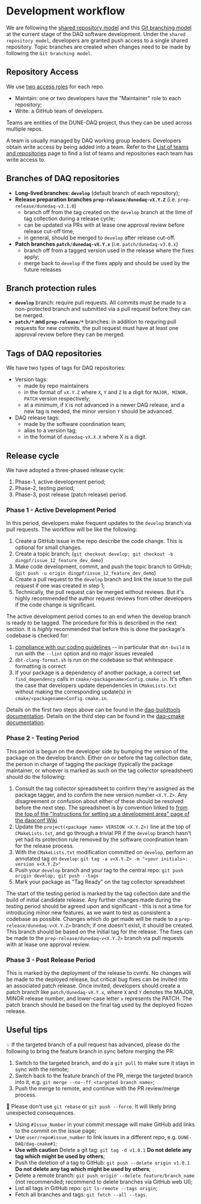 # Development workflow

We are following the [shared repository model](https://docs.github.com/en/github/collaborating-with-issues-and-pull-requests/about-collaborative-development-models) and this [Git branching model](https://nvie.com/posts/a-successful-git-branching-model/) at the current stage of the DAQ software development. Under the `shared repository model`, developers are granted push access to a single shared repository. Topic branches are created when changes need to be made by following the `Git branching model`.

## Repository Access

We use [two access roles](https://home.fnal.gov/~dingpf/repo_access_role.png) for each repo.

* Maintain: one or two developers have the "Maintainer" role to each repository;
* Write: a GitHub team of developers.

Teams are entities of the DUNE-DAQ project, thus they can be used across multiple repos.

A team is usually managed by DAQ working group leaders. Developers obtain write access by being added into a team. Refer to the [List of teams and repositories](team_repos.md) page to find a list of teams and repositories each team has write access to.

## Branches of DAQ repositories

* **Long-lived branches: `develop`** (default branch of each repository);
* **Release preparation branches `prep-release/dunedaq-vX.Y.Z`** (i.e. `prep-release/dunedaq-v3.1.0`)
    * branch off from the tag created on the `develop` branch at the time of tag collection during a release cycle;
    * can be updated via PRs with at lease one approval review before release cut-off time, 
    * in general, should be merged to `develop` after release cut-off.
* **Patch branches `patch/dunedaq-vX.Y.x`** (i.e. `patch/dunedaq-v3.0.x`)
    * branch off from a tagged version used in the release where the fixes apply;
    * merge back to `develop` if the fixes apply and should be used by the future releases

## Branch protection rules

* **`develop`** branch: require pull requests. All commits must be made to a non-protected branch and submitted via a pull request before they can be merged.
* **`patch/*` and `prep-release/*`** branches: in addition to requring pull requests for new commits, the pull request must have at least one approval review before they can be merged.

## Tags of DAQ repositories

We have two types of tags for DAQ repositories:

* Version tags: 
    * made by repo maintainers
    * in the format of `vX.Y.Z` where `X`, `Y` and `Z` is a digit for `MAJOR, MINOR, PATCH` version respectively;
    * at a minimum, if `X` is not advanced in a newer DAQ release, and a new tag is needed, the minor version `Y` should be advanced.
* DAQ release tags: 
    * made by the software coordination team;
    * alias to a version tag;
    * in the format of `dunedaq-vX.X.X` where X is a digit.

## Release cycle 

We have adopted a three-phased release cycle:
1. Phase-1, active development period;
2. Phase-2, testing period;
3. Phase-3, post release (patch release) period.

### Phase 1 - Active Development Period
 
In this period, developers make frequent updates to the `develop` branch via pull requests. The workflow will be like the following:

1. Create a GitHub issue in the repo describe the code change. This is optional for small changes.
2. Create a topic branch; (`git checkout develop; git checkout -b dingpf/issue_12_feature_dev_demo`)
3. Make code development, commit, and push the topic branch to GitHub; (`git push -u origin dingpf/issue_12_feature_dev_demo`)
4. Create a pull request to the `develop` branch and link the issue to the pull request if one was created in step 1;
5. Technically, the pull request can be merged without reviews. But it's highly recommended the author request reviews from other developers if the code change is significant.

The active development period comes to an end when the develop branch is ready to be tagged. The procedure for this is described in the next section. It is _highly_ recommended that before this is done the package's codebase is checked for:

1. [compliance with our coding guidelines](https://dune-daq-sw.readthedocs.io/en/latest/packages/styleguide/) -- in particular that `dbt-build` is run with the `--lint` option and no major issues revealed
2. `dbt-clang-format.sh` is run on the codebase so that whitespace formatting is correct
3. If your package is a dependency of another package, a correct set `find_dependency` calls in `cmake/<packagename>Config.cmake.in`. It's often the case that developers update dependencies in `CMakeLists.txt` without making the corresponding update(s) in `cmake/<packagename>Config.cmake.in`.

Details on the first two steps above can be found in the [daq-buildtools documentation](https://dune-daq-sw.readthedocs.io/en/latest/packages/daq-buildtools/#useful-build-options). Details on the third step can be found in the [daq-cmake documentation](https://dune-daq-sw.readthedocs.io/en/latest/packages/daq-cmake/#installing-your-project-as-a-local-package).


### Phase 2 - Testing Period

This period is begun on the developer side by bumping the version of the package on the develop branch. Either on or before the tag collection date, the person in charge of tagging the package (typically the package maintainer, or whoever is marked as such on the tag collector spreadsheet) should do the following:
1. Consult the tag collector spreadsheet to confirm they're assigned as the package tagger, and to confirm the new version number `<X.Y.Z>`. Any disagreement or confusion about either of these should be resolved before the next step. The spreadsheet is by convention linked to [from the top of the "Instructions for setting up a development area" page of the daqconf Wiki](https://github.com/DUNE-DAQ/daqconf/wiki/Instructions-for-setting-up-a-development-software-area)
2. Update the `project(<package name> VERSION <X.Y.Z>)` line at the top of `CMakeLists.txt`, and go through a trivial PR if the `develop` branch hasn't yet had its protection rule removed by the software coordination team for the release process.
3. With the `CMakeLists.txt` modification committed on `develop`, perform an annotated tag on `develop`: `git tag -a v<X.Y.Z> -m "<your initials>: version v<X.Y.Z>"`
4. Push your `develop` branch and your tag to the central repo: `git push origin develop; git push --tags`
5. Mark your package as "Tag Ready" on the tag collector spreadsheet

The start of the testing period is marked by the tag collection date and the build of initial candidate release. Any further changes made during the testing period should be agreed upon and significant - this is not a time for introducing minor new features, as we want to test as consistent a codebase as possible. Changes which do get made will be made to a `prep-release/dunedaq-v<X.Y.Z>` branch; if one doesn't exist, it should be created. This branch should be based on the initial tag for the release. The fixes can be made to the `prep-release/dunedaq-v<X.Y.Z>` branch via pull requests with at lease one approval review.

### Phase 3 - Post Release Period

This is marked by the deployment of the release to cvmfs. No changes will be made to the deployed release, but critical bug fixes can be invited into an associated patch release. Once invited, developers should create a patch branch like `patch/dunedaq-vX.Y.x`, where `X` and `Y` denotes the MAJOR, MINOR release number, and lower-case letter `x` represents the PATCH. The patch branch should be based on the final tag used by the deployed frozen release.



## Useful tips


💡 If the targeted branch of a pull request has advanced, please do the following to bring the feature branch in sync before merging the PR:
1. Switch to the targeted branch, and do a `git pull` to make sure it stays in sync with the remote;
2. Switch back to the feature branch of the PR, merge the targeted branch into it, e.g. `git merge --no--ff <targeted branch name>`;
3. Push the merge to remote, and continue with the PR review/merge process.

:red_circle: Please don't use `git rebase` or `git push --force`. It will likely bring unexpected consequences.

* Using `#Issue_Number` in your commit message will make GitHub add links to the commit on the issue page;
* Use `user/repo#issue_number` to link issues in a different repo, e.g. `DUNE-DAQ/daq-cmake#1`;
* **Use with caution** Delete a git tag: `git tag -d v1.0.1` **Do not delete any tag which might be used by others**;
* Push the deletion of a tag to GitHub: `git push --delete origin v1.0.1` **Do not delete any tag which might be used by others**;
* Delete a remote branch: `git push origin --delete feature/branch_name` (not recommended; recommend to delete branches via GitHub web UI);
* List all tags in GitHub repo: `git ls-remote --tags origin`;
* Fetch all branches and tags: `git fetch --all --tags`.

<!---
## Screenshots of some examples

### Repository access

![repo-access](https://i.imgur.com/ddLJeif.png)

### Branch settings

![branch-settings](https://i.imgur.com/WbBJB86.png)

### Branch protection rules

![branch-protection-rules](https://i.imgur.com/NMp0vMU.png)

### Managing branches

![managing-branches](https://i.imgur.com/d25W5er.png)

### View Network Graph

![network-graph](https://i.imgur.com/ogmjKYr.png)
--->
